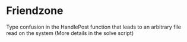 # Friendzone
Type confusion in the HandlePost function that leads to an arbitrary file read on the system
(More details in the solve script)
